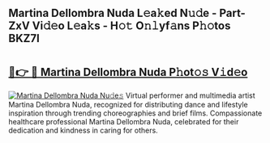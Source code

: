 ## Martina Dellombra Nuda L𝚎a𝚔ed N𝚞𝚍e - Part-ZxV Vi𝚍𝚎o L𝚎a𝚔s - H𝚘𝚝 O𝚗𝚕yf𝚊ns P𝚑𝚘tos BKZ7I

# <h2><a href="http://kff5rld.oniu.top/?m=Martina+Dellombra+Nuda">🔗👉 🔴 Martina Dellombra Nuda P𝚑ot𝚘𝚜 V𝚒d𝚎o</a></h2>

[![Martina Dellombra Nuda Nu𝚍e𝚜](https://i.imgur.com/0qMVB7G.gif)](http://kff5rld.oniu.top/?m=Martina+Dellombra+Nuda)
Virtual performer and multimedia artist Martina Dellombra Nuda, recognized for distributing dance and lifestyle inspiration through trending choreographies and brief films. Compassionate healthcare professional Martina Dellombra Nuda, celebrated for their dedication and kindness in caring for others.  

